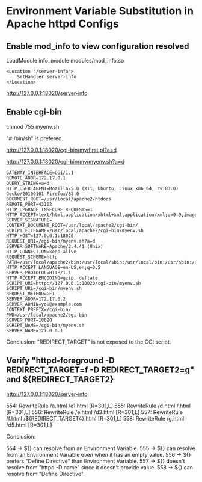 # Environment Variable Substitution in Apache httpd Configs

## Enable mod_info to view configuration resolved

LoadModule info_module modules/mod_info.so

```
<Location "/server-info">
    SetHandler server-info
</Location>
```

<http://127.0.0.1:18020/server-info>

## Enable cgi-bin

chmod 755 myenv.sh

"#!/bin/sh" is prefered.

<http://127.0.0.1:18020/cgi-bin/my/first.pl?a=d>

<http://127.0.0.1:18020/cgi-bin/my/myenv.sh?a=d>

```
GATEWAY_INTERFACE=CGI/1.1
REMOTE_ADDR=172.17.0.1
QUERY_STRING=a=d
HTTP_USER_AGENT=Mozilla/5.0 (X11; Ubuntu; Linux x86_64; rv:83.0) Gecko/20100101 Firefox/83.0
DOCUMENT_ROOT=/usr/local/apache2/htdocs
REMOTE_PORT=43102
HTTP_UPGRADE_INSECURE_REQUESTS=1
HTTP_ACCEPT=text/html,application/xhtml+xml,application/xml;q=0.9,image/webp,*/*;q=0.8
SERVER_SIGNATURE=
CONTEXT_DOCUMENT_ROOT=/usr/local/apache2/cgi-bin/
SCRIPT_FILENAME=/usr/local/apache2/cgi-bin/myenv.sh
HTTP_HOST=127.0.0.1:18020
REQUEST_URI=/cgi-bin/myenv.sh?a=d
SERVER_SOFTWARE=Apache/2.4.41 (Unix)
HTTP_CONNECTION=keep-alive
REQUEST_SCHEME=http
PATH=/usr/local/apache2/bin:/usr/local/sbin:/usr/local/bin:/usr/sbin:/usr/bin:/sbin:/bin
HTTP_ACCEPT_LANGUAGE=en-US,en;q=0.5
SERVER_PROTOCOL=HTTP/1.1
HTTP_ACCEPT_ENCODING=gzip, deflate
SCRIPT_URI=http://127.0.0.1:18020/cgi-bin/myenv.sh
SCRIPT_URL=/cgi-bin/myenv.sh
REQUEST_METHOD=GET
SERVER_ADDR=172.17.0.2
SERVER_ADMIN=you@example.com
CONTEXT_PREFIX=/cgi-bin/
PWD=/usr/local/apache2/cgi-bin
SERVER_PORT=18020
SCRIPT_NAME=/cgi-bin/myenv.sh
SERVER_NAME=127.0.0.1
```

Conclusion: "REDIRECT_TARGET" is not exposed to the CGI script.

## Verify "httpd-foreground -D REDIRECT_TARGET=f -D REDIRECT_TARGET2=g" and ${REDIRECT_TARGET2}

<http://127.0.0.1:18020/server-info>

554: RewriteRule /a.html /e1.html [R=301,L]
555: RewriteRule /d.html /.html [R=301,L]
556: RewriteRule /e.html /d3.html [R=301,L]
557: RewriteRule /f.html /${REDIRECT_TARGET4}.html [R=301,L]
558: RewriteRule /g.html /d5.html [R=301,L]

Conclusion:

554 -> ${} can resolve from an Environment Variable.
555 -> ${} can resolve from an Environment Variable even when it has an empty value.
556 -> ${} prefers "Define Directive" than Environment Variable.
557 -> ${} doesn't resolve from "httpd -D name" since it doesn't provide value.
558 -> ${} can resolve from "Define Directive".
